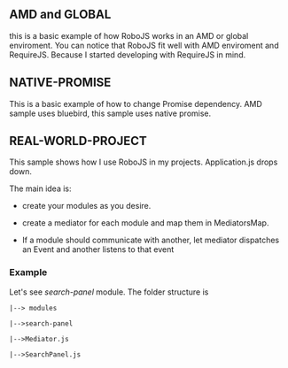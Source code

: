 ## AMD and GLOBAL

this is a basic example of how RoboJS works in an AMD or global enviroment.
You can notice that RoboJS fit well with AMD enviroment and RequireJS. Because I started developing with RequireJS in mind.

## NATIVE-PROMISE

This is a basic example of how to change Promise dependency. AMD sample uses bluebird, this sample uses native promise.

## REAL-WORLD-PROJECT

This sample shows how I use RoboJS in my projects.
Application.js drops down.

The main idea is:

-   create your modules as you desire.

-   create a mediator for each module and map them in MediatorsMap.

-   If a module should communicate with another, let mediator dispatches an Event and another listens to that event

### Example

Let's see *search-panel* module. The folder structure is

    |--> modules

    |-->search-panel

    |-->Mediator.js

    |-->SearchPanel.js


